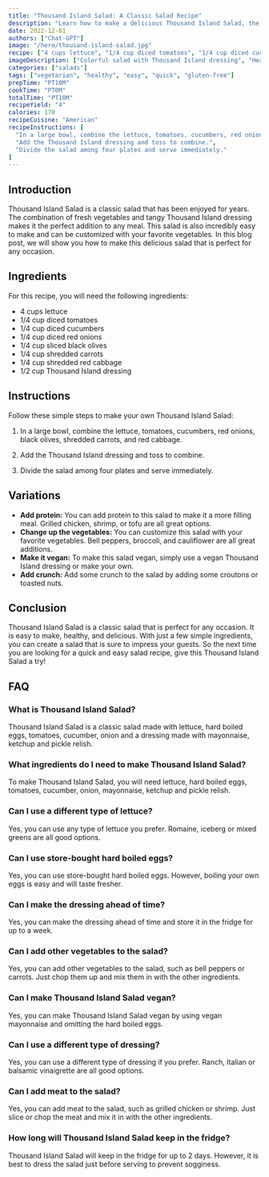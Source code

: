 ```yaml
---
title: "Thousand Island Salad: A Classic Salad Recipe"
description: "Learn how to make a delicious Thousand Island Salad, the perfect addition to any meal!"
date: 2022-12-01
authors: ["Chat-GPT"]
image: "/hero/thousand-island-salad.jpg"
recipe: ["4 cups lettuce", "1/4 cup diced tomatoes", "1/4 cup diced cucumbers", "1/4 cup diced red onions", "1/4 cup sliced black olives", "1/4 cup shredded carrots", "1/4 cup shredded red cabbage", "1/2 cup Thousand Island dressing"]
imageDescription: ["Colorful salad with Thousand Island dressing", "Healthy salad with vegetables", "Fresh salad with a tangy dressing", "Salad with diced tomatoes, cucumbers, and red onions"]
categories: ["salads"]
tags: ["vegetarian", "healthy", "easy", "quick", "gluten-free"]
prepTime: "PT10M"
cookTime: "PT0M"
totalTime: "PT10M"
recipeYield: "4"
calories: 170
recipeCuisine: "American"
recipeInstructions: [
  "In a large bowl, combine the lettuce, tomatoes, cucumbers, red onions, black olives, shredded carrots, and red cabbage.",
  "Add the Thousand Island dressing and toss to combine.",
  "Divide the salad among four plates and serve immediately."
]
---
```


## Introduction

Thousand Island Salad is a classic salad that has been enjoyed for years. The combination of fresh vegetables and tangy Thousand Island dressing makes it the perfect addition to any meal. This salad is also incredibly easy to make and can be customized with your favorite vegetables. In this blog post, we will show you how to make this delicious salad that is perfect for any occasion.

## Ingredients

For this recipe, you will need the following ingredients:

- 4 cups lettuce
- 1/4 cup diced tomatoes
- 1/4 cup diced cucumbers
- 1/4 cup diced red onions
- 1/4 cup sliced black olives
- 1/4 cup shredded carrots
- 1/4 cup shredded red cabbage
- 1/2 cup Thousand Island dressing

## Instructions

Follow these simple steps to make your own Thousand Island Salad:

1. In a large bowl, combine the lettuce, tomatoes, cucumbers, red onions, black olives, shredded carrots, and red cabbage.

2. Add the Thousand Island dressing and toss to combine.

3. Divide the salad among four plates and serve immediately.

## Variations

- **Add protein:** You can add protein to this salad to make it a more filling meal. Grilled chicken, shrimp, or tofu are all great options.
- **Change up the vegetables:** You can customize this salad with your favorite vegetables. Bell peppers, broccoli, and cauliflower are all great additions.
- **Make it vegan:** To make this salad vegan, simply use a vegan Thousand Island dressing or make your own.
- **Add crunch:** Add some crunch to the salad by adding some croutons or toasted nuts.

## Conclusion

Thousand Island Salad is a classic salad that is perfect for any occasion. It is easy to make, healthy, and delicious. With just a few simple ingredients, you can create a salad that is sure to impress your guests. So the next time you are looking for a quick and easy salad recipe, give this Thousand Island Salad a try!

## FAQ

### What is Thousand Island Salad?

Thousand Island Salad is a classic salad made with lettuce, hard boiled eggs, tomatoes, cucumber, onion and a dressing made with mayonnaise, ketchup and pickle relish.

### What ingredients do I need to make Thousand Island Salad?

To make Thousand Island Salad, you will need lettuce, hard boiled eggs, tomatoes, cucumber, onion, mayonnaise, ketchup and pickle relish.

### Can I use a different type of lettuce?

Yes, you can use any type of lettuce you prefer. Romaine, iceberg or mixed greens are all good options.

### Can I use store-bought hard boiled eggs?

Yes, you can use store-bought hard boiled eggs. However, boiling your own eggs is easy and will taste fresher.

### Can I make the dressing ahead of time?

Yes, you can make the dressing ahead of time and store it in the fridge for up to a week.

### Can I add other vegetables to the salad?

Yes, you can add other vegetables to the salad, such as bell peppers or carrots. Just chop them up and mix them in with the other ingredients.

### Can I make Thousand Island Salad vegan?

Yes, you can make Thousand Island Salad vegan by using vegan mayonnaise and omitting the hard boiled eggs.

### Can I use a different type of dressing?

Yes, you can use a different type of dressing if you prefer. Ranch, Italian or balsamic vinaigrette are all good options.

### Can I add meat to the salad?

Yes, you can add meat to the salad, such as grilled chicken or shrimp. Just slice or chop the meat and mix it in with the other ingredients.

### How long will Thousand Island Salad keep in the fridge?

Thousand Island Salad will keep in the fridge for up to 2 days. However, it is best to dress the salad just before serving to prevent sogginess.